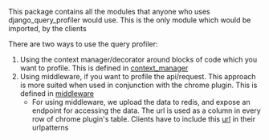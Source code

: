 This package contains all the modules that anyone who uses django_query_profiler would use.  This is the only module
which would be imported, by the clients

There are two ways to use the query profiler:
1. Using the context manager/decorator around blocks of code which you want to profile.  This is defined in 
    [context_manager](context_manager.py)
2. Using middleware, if you want to profile the api/request.  This approach is more suited when used in conjunction with
    the chrome plugin.  This is defined in [middleware](middleware.py)
    - For using middleware, we upload the data to redis, and expose an endpoint for accessing the data.  The url
      is used as a column in every row of chrome plugin's table.  Clients have to include this [url](urls.py) in their 
      urlpatterns

